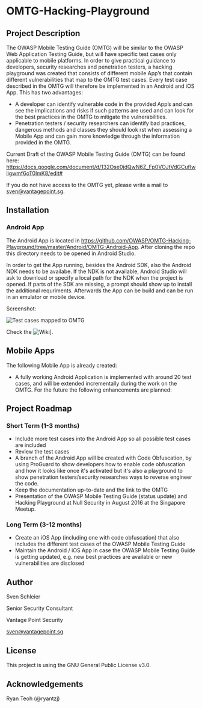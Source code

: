 # OMTG-Hacking-Playground

## Project Description

The OWASP Mobile Testing Guide (OMTG) will be similar to the OWASP Web Application Testing Guide, but will have specific test cases only applicable to mobile platforms. In order to give practical guidance to developers, security researches and penetration testers, a hacking playground was created that consists of different mobile App’s that contain different vulnerabilities that map to the OMTG test cases. Every test case described in the OMTG will therefore be implemented in an Android and iOS App. This has two advantages:
- A developer can identify vulnerable code in the provided App’s and can see the implications and risks if such patterns are used and can look for the best practices in the OMTG to mitigate the vulnerabilities.
- Penetration testers / security researchers can identify bad practices, dangerous methods and classes they should look  rst when assessing a Mobile App and can gain more knowledge through the information provided in the OMTG.


Current Draft of the OWASP Mobile Testing Guide (OMTG) can be found here: https://docs.google.com/document/d/132Ose0jdQwN6Z_Fp0VOJtVdGCufIwligwmf6oT0lmK8/edit#
 

If you do not have access to the OMTG yet, please write a mail to sven@vantagepoint.sg. 


## Installation 

### Android App

The Android App is located in https://github.com/OWASP/OMTG-Hacking-Playground/tree/master/Android/OMTG-Android-App. After cloning the repo this directory needs to be opened in Android Studio. 

In order to get the App running, besides the Android SDK, also the Android NDK needs to be availabe. If the NDK is not available, Android Studio will ask to download or specify a local path for the NDK when the project is opened. If parts of the SDK are missing, a prompt should show up to install the additional requriments. Afterwards the App can be build and can be run in an emulator or mobile device. 


Screenshot:

![Test cases mapped to OMTG](https://raw.githubusercontent.com/OWASP/OMTG-Hacking-Playground/master/Android/OMTG-Android-App/screenshots/screenshot_0.png "Test cases mapped to OMTG" )

Check the ![Wiki](https://github.com/OWASP/OMTG-Hacking-Playground/wiki)].

## Mobile Apps

The following Mobile App is already created:
* A fully working Android Application is implemented with around 20 test cases, and will be extended incrementally during the work on the OMTG.
For the future the following enhancements are planned:


## Project Roadmap 

### Short Term (1-3 months)
* Include more test cases into the Android App so all possible test cases are included
* Review the test cases
* A branch of the Android App will be created with Code Obfuscation, by using ProGuard to show developers how to enable code obfuscation and how it looks like once it's activated but it's also a playground to show penetration testers/security researches ways to reverse engineer the code.
* Keep the documentation up-to-date and the link to the OMTG
* Presentation of the OWASP Mobile Testing Guide (status update) and Hacking Playground at Null Security in August 2016 at the Singapore Meetup.

### Long Term (3-12 months)
* Create an iOS App (including one with code obfuscation) that also includes the different test cases of the OWASP Mobile Testing Guide
* Maintain the Android / iOS App in case the OWASP Mobile Testing Guide is getting updated, e.g. new best practices are available or new vulnerabilities are disclosed
    

## Author 

Sven Schleier

Senior Security Consultant

Vantage Point Security 

sven@vantagepoint.sg


## License

This project is using the GNU General Public License v3.0. 


## Acknowledgements

Ryan Teoh (@ryantzj)

